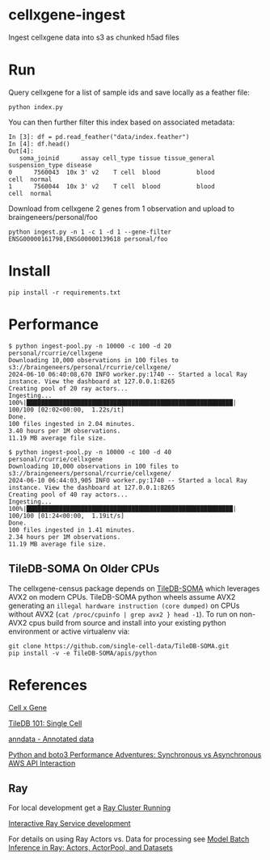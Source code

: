 # cellxgene-ingest
Ingest cellxgene data into s3 as chunked h5ad files

# Run
Query cellxgene for a list of sample ids and save locally as a feather file:
```
python index.py
```
You can then further filter this index based on associated metadata:
```
In [3]: df = pd.read_feather("data/index.feather")
In [4]: df.head()
Out[4]: 
   soma_joinid      assay cell_type tissue tissue_general suspension_type disease
0      7560043  10x 3' v2    T cell  blood          blood            cell  normal
1      7560044  10x 3' v2    T cell  blood          blood            cell  normal
```

Download from cellxgene 2 genes from 1 observation and upload to braingeneers/personal/foo
```
python ingest.py -n 1 -c 1 -d 1 --gene-filter ENSG00000161798,ENSG00000139618 personal/foo
```

# Install

```
pip install -r requirements.txt
```

# Performance
```
$ python ingest-pool.py -n 10000 -c 100 -d 20 personal/rcurrie/cellxgene
Downloading 10,000 observations in 100 files to s3://braingeneers/personal/rcurrie/cellxgene/
2024-06-10 06:40:08,670 INFO worker.py:1740 -- Started a local Ray instance. View the dashboard at 127.0.0.1:8265 
Creating pool of 20 ray actors...
Ingesting...
100%|█████████████████████████████████████████████████████████| 100/100 [02:02<00:00,  1.22s/it]
Done.
100 files ingested in 2.04 minutes.
3.40 hours per 1M observations.
11.19 MB average file size.
```

```
$ python ingest-pool.py -n 10000 -c 100 -d 40 personal/rcurrie/cellxgene
Downloading 10,000 observations in 100 files to s3://braingeneers/personal/rcurrie/cellxgene/
2024-06-10 06:44:03,905 INFO worker.py:1740 -- Started a local Ray instance. View the dashboard at 127.0.0.1:8265 
Creating pool of 40 ray actors...
Ingesting...
100%|█████████████████████████████████████████████████████████| 100/100 [01:24<00:00,  1.19it/s]
Done.
100 files ingested in 1.41 minutes.
2.34 hours per 1M observations.
11.19 MB average file size.
```

## TileDB-SOMA On Older CPUs
The cellxgene-census package depends on [TileDB-SOMA](https://github.com/single-cell-data/TileDB-SOMA) which leverages AVX2 on modern CPUs. TileDB-SOMA python wheels assume AVX2 generating an ```illegal hardware instruction (core dumped)``` on CPUs without AVX2 (```cat /proc/cpuinfo | grep avx2 } head -1```). To run on non-AVX2 cpus build from source and install into your existing python environment or active virtualenv via:
```
git clone https://github.com/single-cell-data/TileDB-SOMA.git
pip install -v -e TileDB-SOMA/apis/python
```

# References
[Cell x Gene](https://cellxgene.cziscience.com)

[TileDB 101: Single Cell](https://tiledb.com/blog/tiledb-101-single-cell)

[anndata - Annotated data](https://anndata.readthedocs.io)

[Python and boto3 Performance Adventures: Synchronous vs Asynchronous AWS API Interaction](https://joelmccoy.medium.com/python-and-boto3-performance-adventures-synchronous-vs-asynchronous-aws-api-interaction-22f625ec6909)

## Ray
For local development get a [Ray Cluster Running](https://docs.ray.io/en/latest/cluster/kubernetes/getting-started/raycluster-quick-start.html#kuberay-raycluster-quickstart)

[Interactive Ray Service development](https://docs.ray.io/en/latest/cluster/running-applications/job-submission/ray-client.html)

For details on using Ray Actors vs. Data for processing see [Model Batch Inference in Ray: Actors, ActorPool, and Datasets](https://www.anyscale.com/blog/model-batch-inference-in-ray-actors-actorpool-and-datasets)